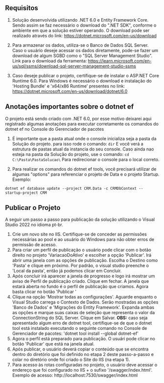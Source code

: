 ## Requisitos

1. Solução desenvolvida utilizando .NET 6.0 e Entity Framework Core. Sendo assim se faz necessário o download do ".NET SDK", conforme o ambiente em que a solução estiver operando. O download pode ser realizado através do link: https://dotnet.microsoft.com/en-us/download

2. Para armazenar os dados, utiliza-se o Banco de Dados SQL Server.
Caso o usuário deseje acessar os dados diretamente, pode-se fazer um download de algum SGBD como o "SQL Server Management Studio". 
Link para o download da ferramenta: https://learn.microsoft.com/en-us/sql/ssms/download-sql-server-management-studio-ssms

3. Caso deseje publicar o projeto, certifique-se de instalar o ASP.NET Core Runtime 6.0. Para Windows é necessário o download e instalação do 'Hosting Bundle' e 'x64/x86 Runtime' presentes no link: https://dotnet.microsoft.com/en-us/download/dotnet/6.0 

## Anotações importantes sobre o dotnet ef

O projeto está sendo criado com .NET 6.0, por esse motivo deixarei aqui registrado algumas anotações para executar corretamente os comandos do dotnet ef no Console do Gerenciador de pacotes

1. É importante que a pasta atual onde o console inicializa seja a pasta da Solução do projeto. para isso rode o comando:
`dir`
E você verá a estrutura de pastas atual da instancia do seu console. Caso ainda nao esteja na pasta da Solução do projeto, use o comando:
`cd C:\Pasta\PastaSolucao\`
Para redirecionar o console para o local correto.

2. Para realizar os comandos do dotnet ef tools, você precisará utilizar de algumas "options" para referenciar o projeto de Data e o projeto Startup. Exemplo:

```
dotnet ef database update --project CRM.Data -c CRMDbContext --startup-project CRM
```

## Publicar o Projeto

A seguir um passo a passo para publicação da solução utilizando o Visual Studio 2022 no idioma pt-br.

1. Crie um novo site no IIS. Certifique-se de conceder as permissões necessárias ao pool e ao usuário do Windows para não obter erros de permissão de acesso.
2. Para criar um perfil de publicação o usuário pode clicar com o botão direito no projeto 'VariacaoDoAtivo' e escolher a opção 'Publicar'. Irá abrir uma janela com as opções de publicação. Escolha o Destino como 'Pasta' e clique em próximo. Por padrão, o visual studio preenche o 'Local da pasta', então já podemos clicar em Concluir.
3. Após concluir irá aparecer a janela de progresso e logo irá mostrar um aviso de Perfil de publicação criado. Clique em fechar. A janela que estará aberta no fundo é o perfil de publicação que criamos. Agora basta clicar no botão 'Publicar '
4. Clique na opção 'Mostrar todas as configurações'. Aguarde enquanto o Visual Studio carrega o Contexto de Dados. Serão mostradas as opções 'Banco de Dados' e 'Migrações do Entity Framework'. Expanda ambas as opções e marque suas caixas de seleção que representa o valor da ConnectionString do SQL Server. Clique em Salvar. **OBS:** caso seja apresentado algum erro de dotnet tool, certifique-se de que o dotnet tool está instalado executando o seguinte comando no Console de Gerenciador de pacotes: 'dotnet tool install --global dotnet-ef'
5. Agora o perfil está preparado para publicação. O usuári pode clicar no botão 'Publicar' que está na janela atual. 
6. Após publicar, o usuário deverá copiar o conteúdo que se encontra dentro do diretório que foi definido no etapa 2 deste passo-a-passo e colar no diretório onde foi criado o Site do IIS (na etapa 1).
7. Para acesso às rotas configuradas no projeto, o usuário deve acessar o endereço que foi configurado no IIS + o sufixo '/swagger/index.html'. Exemplo de acesso: http://localhost:7530/swagger/index.html
